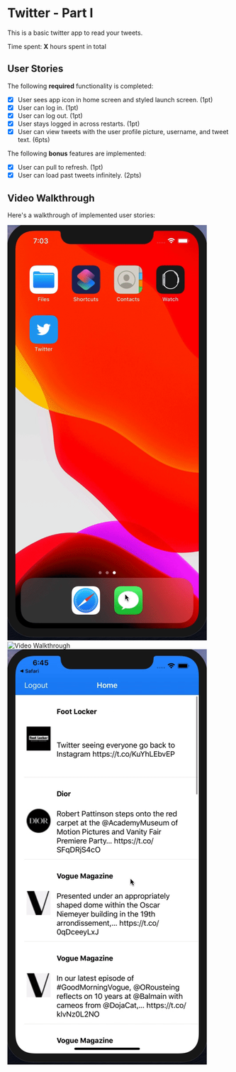 # Twitter - Part I

This is a basic twitter app to read your tweets.

Time spent: **X** hours spent in total

## User Stories

The following **required** functionality is completed:

- [x] User sees app icon in home screen and styled launch screen. (1pt)
- [x] User can log in. (1pt)
- [x] User can log out. (1pt)
- [x] User stays logged in across restarts. (1pt)
- [x] User can view tweets with the user profile picture, username, and tweet text. (6pts)

The following **bonus** features are implemented:

- [x] User can pull to refresh. (1pt)
- [x] User can load past tweets infinitely. (2pts)

## Video Walkthrough

Here's a walkthrough of implemented user stories:

<img src='./myGifPart1.gif' title='Video Walkthrough' width='' alt='Video Walkthrough' />
<img src='./myGifPart2.gif' title='Video Walkthrough' width='' alt='Video Walkthrough' />
<img src='./myGifPart3.gif' title='Video Walkthrough' width='' alt='Video Walkthrough' />
